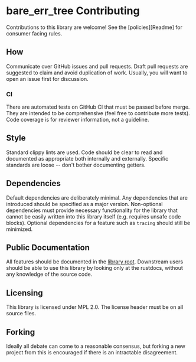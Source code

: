 # bare\_err\_tree Contributing
Contributions to this library are welcome!
See the [policies][Readme] for consumer facing rules.

## How
Communicate over GitHub issues and pull requests.
Draft pull requests are suggested to claim and avoid duplication of work.
Usually, you will want to open an issue first for discussion.

### CI
There are automated tests on GitHub CI that must be passed before merge.
They are intended to be comprehensive (feel free to contribute more tests).
Code coverage is for reviewer information, not a guideline.

## Style
Standard clippy lints are used.
Code should be clear to read and documented as appropriate both internally and
externally.
Specific standards are loose -- don't bother documenting getters.

## Dependencies
Default dependencies are deliberately minimal.
Any dependencies that are introduced should be specified as a major version.
Non-optional dependencies must provide necessary functionality for the library
that cannot be easily written into this library itself (e.g. requires unsafe
code blocks).
Optional dependencies for a feature such as `tracing` should still be
minimized.

## Public Documentation
All features should be documented in the [library root][clib].
Downstream users should be able to use this library by looking only at the
rustdocs, without any knowledge of the source code.

## Licensing
This library is licensed under MPL 2.0.
The license header must be on all source files.

## Forking
Ideally all debate can come to a reasonable consensus, but forking a new
project from this is encouraged if there is an intractable disagreement.

[Policies]: README.md#Policies
[clib]: bare_err_tree/src/lib.rs
